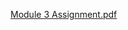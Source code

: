 [Module 3 Assignment.pdf](https://github.com/user-attachments/files/18289600/Module.3.Assignment.pdf)

